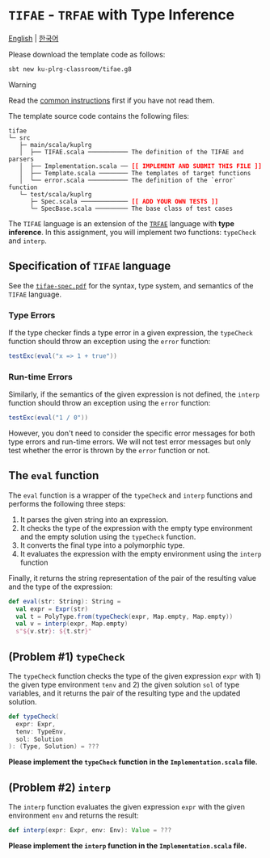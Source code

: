 # `TIFAE` - `TRFAE` with Type Inference

[English](./README.md) | [한국어](./README.ko.md)

Please download the template code as follows:
```bash
sbt new ku-plrg-classroom/tifae.g8
```

> [!WARNING]
>
> Read the [common instructions](https://github.com/ku-plrg-classroom/docs/blob/main/README.md) first if you have not read them.

The template source code contains the following files:
<pre><code>tifae
└─ src
   ├─ main/scala/kuplrg
   │  ├── TIFAE.scala ─────────── The definition of the TIFAE and parsers
   │  ├── Implementation.scala ── <b style='color:red;'>[[ IMPLEMENT AND SUBMIT THIS FILE ]]</b>
   │  ├── Template.scala ──────── The templates of target functions
   │  └── error.scala ─────────── The definition of the `error` function
   └─ test/scala/kuplrg
      ├─ Spec.scala ───────────── <b style='color:red;'>[[ ADD YOUR OWN TESTS ]]</b>
      └─ SpecBase.scala ───────── The base class of test cases</code></pre>

The `TIFAE` language is an extension of the [`TRFAE`](../trfae/README.md) language
with **type inference**.  In this assignment, you will implement two
functions: `typeCheck` and `interp`.

## Specification of `TIFAE` language

See the [`tifae-spec.pdf`](./tifae-spec.pdf) for the syntax, type system, and
semantics of the `TIFAE` language.

### Type Errors

If the type checker finds a type error in a given expression, the `typeCheck`
function should throw an exception using the `error` function:
```scala
testExc(eval("x => 1 + true"))
```

### Run-time Errors

Similarly, if the semantics of the given expression is not defined, the `interp`
function should throw an exception using the `error` function:
```scala
testExc(eval("1 / 0"))
```
However, you don't need to consider the specific error messages for both type
errors and run-time errors.  We will not test error messages but only test
whether the error is thrown by the `error` function or not.

## The `eval` function

The `eval` function is a wrapper of the `typeCheck` and `interp` functions and
performs the following three steps:

1. It parses the given string into an expression.
1. It checks the type of the expression with the empty type environment and 
   the empty solution using the `typeCheck` function.
1. It converts the final type into a polymorphic type.
1. It evaluates the expression with the empty environment using the `interp`
   function

Finally, it returns the string representation of the pair of the resulting value
and the type of the expression:
```scala
def eval(str: String): String =
  val expr = Expr(str)
  val t = PolyType.from(typeCheck(expr, Map.empty, Map.empty))
  val v = interp(expr, Map.empty)
  s"${v.str}: ${t.str}"
```

## (Problem #1) `typeCheck`

The `typeCheck` function checks the type of the given expression `expr` with 1)
the given type environment `tenv` and 2) the given solution `sol` of type
variables, and it returns the pair of the resulting type and the updated
solution.
```scala
def typeCheck(
  expr: Expr,
  tenv: TypeEnv,
  sol: Solution
): (Type, Solution) = ???
```
**Please implement the `typeCheck` function in the `Implementation.scala`
file.**

## (Problem #2) `interp`

The `interp` function evaluates the given expression `expr` with the given
environment `env` and returns the result:
```scala
def interp(expr: Expr, env: Env): Value = ???
```
**Please implement the `interp` function in the `Implementation.scala` file.**
